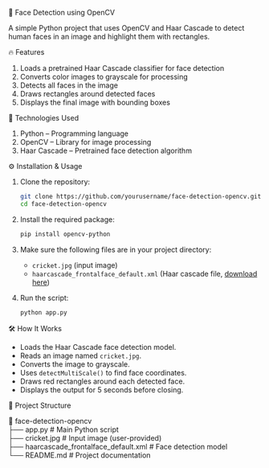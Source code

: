 👤 Face Detection using OpenCV

A simple Python project that uses OpenCV and Haar Cascade to detect human faces in an image and highlight them with rectangles.

🔥 Features

1. Loads a pretrained Haar Cascade classifier for face detection  
2. Converts color images to grayscale for processing  
3. Detects all faces in the image  
4. Draws rectangles around detected faces  
5. Displays the final image with bounding boxes  

🚀 Technologies Used

1. Python – Programming language  
2. OpenCV – Library for image processing  
3. Haar Cascade – Pretrained face detection algorithm  

⚙️ Installation & Usage

1. Clone the repository:
   ```bash
   git clone https://github.com/yourusername/face-detection-opencv.git
   cd face-detection-opencv
   ```

2. Install the required package:
   ```bash
   pip install opencv-python
   ```

3. Make sure the following files are in your project directory:
   - `cricket.jpg` (input image)
   - `haarcascade_frontalface_default.xml` (Haar cascade file, [download here](https://github.com/opencv/opencv/blob/master/data/haarcascades/haarcascade_frontalface_default.xml))

4. Run the script:
   ```bash
   python app.py
   ```

🛠️ How It Works

- Loads the Haar Cascade face detection model.  
- Reads an image named `cricket.jpg`.  
- Converts the image to grayscale.  
- Uses `detectMultiScale()` to find face coordinates.  
- Draws red rectangles around each detected face.  
- Displays the output for 5 seconds before closing.  

📂 Project Structure

📁 face-detection-opencv  
├── app.py                        # Main Python script  
├── cricket.jpg                   # Input image (user-provided)  
├── haarcascade_frontalface_default.xml  # Face detection model  
└── README.md                     # Project documentation  
